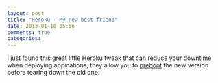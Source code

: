 ```yaml
---
layout: post
title: "Heroku - My new best friend"
date: 2013-01-18 15:56
comments: true
categories: 
---
```


I just found this great little Heroku tweak that can reduce your downtime when deploying appications, they allow you to [preboot](https://devcenter.heroku.com/articles/labs-preboot) the new version before tearing down the old one.